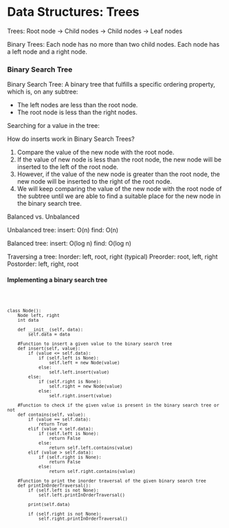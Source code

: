 <h1> Data Structures: Trees </h1>

Trees:
Root node -> Child nodes -> Child nodes -> Leaf nodes

Binary Trees: Each node has no more than two child nodes.
Each node has a left node and a right node.

<h3> Binary Search Tree </h3>
Binary Search Tree: A binary tree that fulfills a specific ordering property, which is, on any subtree:
<ul>
  <li> The left nodes are less than the root node. </li>
  <li> The root node is less than the right nodes. </li>
</ul>

Searching for a value in the tree:


How do inserts work in Binary Search Trees?

<ol>
  <li> Compare the value of the new node with the root node. </li>
  <li> If the value of new node is less than the root node, the new node will be inserted to the left of the root node. </li>
  <li> However, if the value of the new node is greater than the root node, the new node will be inserted to the right of the root node. </li>
  <li> We will keep comparing the value of the new node with the root node of the subtree until we are able to find a suitable place for the new node in the binary search tree. </li>
</ol>
  
Balanced vs. Unbalanced 

Unbalanced tree:
insert: O(n)
find: O(n)

Balanced tree:
insert: O(log n)
find: O(log n)

Traversing a tree:
Inorder: left, root, right (typical)
Preorder: root, left, right
Postorder: left, right, root

<h4> Implementing a binary search tree </h4>
<pre><code class="python"> 

    class Node():
        Node left, right
        int data
  
        def __init__(self, data):
            self.data = data

        #Function to insert a given value to the binary search tree
        def insert(self, value):
            if (value <= self.data):
                if (self.left is None):
                    self.left = new Node(value)
                else:
                    self.left.insert(value)
            else:
                if (self.right is None):
                    self.right = new Node(value)
                else:
                    self.right.insert(value)
      
        #Function to check if the given value is present in the binary search tree or not
        def contains(self, value):
            if (value == self.data):
                return True
            elif (value < self.data):
                if (self.left is None):
                    return False
                else:
                    return self.left.contains(value)
            elif (value > self.data):
                if (self.right is None):
                    return False
                else:
                    return self.right.contains(value)
    
        #Function to print the inorder traversal of the given binary search tree 
        def printInOrderTraversal():
            if (self.left is not None):
                self.left.printInOrderTraversal()
          
            print(self.data)
  
            if (self.right is not None):
                self.right.printInOrderTraversal()
          

</code></pre>
